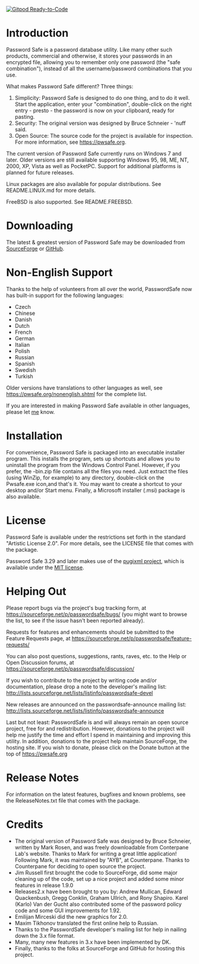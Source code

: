 [![Gitpod Ready-to-Code](https://img.shields.io/badge/Gitpod-Ready--to--Code-blue?logo=gitpod)](https://gitpod.io/#https://github.com/pwsafe/pwsafe) 

Introduction
============
Password Safe is a password database utility. Like many other such
products, commercial and otherwise, it stores your passwords in an
encrypted file, allowing you to remember only one password (the "safe
combination"), instead of all the username/password combinations that
you use.

What makes Password Safe different? Three things:
1. Simplicity: Password Safe is designed to do one thing, and to do it
well. Start the application, enter your "combination", double-click on
the right entry - presto - the password is now on your clipboard,
ready for pasting.
2. Security: The original version was designed by Bruce Schneier -
'nuff said.
3. Open Source: The source code for the project is available for
inspection. For more information, see https://pwsafe.org.

The current version of Password Safe currently runs on Windows 7 and
later. Older versions are still available supporting Windows 95, 98,
ME, NT, 2000, XP, Vista as well as PocketPC. Support for additional
platforms is planned for future releases.

Linux packages are also available for popular distributions. See
README.LINUX.md for more details.

FreeBSD is also supported. See README.FREEBSD.

Downloading
===========
The latest & greatest version of Password Safe may be downloaded from
[SourceForge](https://sourceforge.net/projects/passwordsafe/files/latest/download)
or
[GitHub](https://github.com/pwsafe/pwsafe/releases/latest).

Non-English Support
===================
Thanks to the help of volunteers from all over the world, PasswordSafe
now has built-in support for the following languages:
- Czech
- Chinese
- Danish
- Dutch
- French
- German
- Italian
- Polish
- Russian
- Spanish
- Swedish
- Turkish

Older versions have translations to other languages as well, see
https://pwsafe.org/nonenglish.shtml for the complete list.

If you are interested  in making Password Safe available in other
languages, please let [me](https://pwsafe.org/contact.php) know.

Installation
============
For convenience, Password Safe is packaged into an executable
installer program. This installs the program, sets up shortcuts and
allows you to uninstall the program from the Windows Control
Panel. However, if you prefer, the -bin.zip file contains all the
files you need. Just extract the files (using WinZip, for example) to
any directory, double-click on the Pwsafe.exe icon,and that's
it. You may want to create a shortcut to your desktop and/or Start
menu. Finally, a Microsoft installer (.msi) package is also
available.

License
=======
Password Safe is available under the restrictions set forth in the
standard "Artistic License 2.0". For more details, see the LICENSE
file that comes with the package.

Password Safe 3.29 and later makes use of the
[pugixml project](http://www.pugixml.org), which is available under
the [MIT license](http://www.opensource.org/licenses/mit-license.html).

Helping Out
===========
Please report bugs via the project's bug tracking form, at
https://sourceforge.net/p/passwordsafe/bugs/ (you might want to browse
the list, to see if the issue hasn't been reported already).

Requests for features and enhancements should be submitted to the
Feature Requests page, at
https://sourceforge.net/p/passwordsafe/feature-requests/

You can also post questions, suggestions, rants, raves, etc. to the
Help or Open Discussion forums, at
https://sourceforge.net/p/passwordsafe/discussion/

If you wish to contribute to the project by writing code and/or
documentation, please drop a note to the developer's mailing list:
http://lists.sourceforge.net/lists/listinfo/passwordsafe-devel

New releases are announced on the passwordsafe-announce mailing list:
http://lists.sourceforge.net/lists/listinfo/passwordsafe-announce

Last but not least: PasswordSafe is and will always remain an open
source project, free for and redistribution. However, donations to the
project will help me justify the time and effort I spend in
maintaining and improving this utility. In addition, donations to the
project help maintain SourceForge, the hosting site. If you wish to
donate, please click on the Donate button at the top of
https://pwsafe.org

Release Notes
=============
For information on the latest features, bugfixes and known problems,
see the ReleaseNotes.txt file that comes with the package.

Credits
=======
- The original version of Password Safe was designed by Bruce
Schneier, written by Mark Rosen, and was freely downloadable from
Conterpane Lab's website. Thanks to Mark for writing a great little
application! Following Mark, it was maintained by "AYB", at
Counterpane. Thanks to Counterpane for deciding to open source the
project.
- Jim Russell first brought the code to SourceForge, did some major
cleaning up of the code, set up a nice project and added some minor
features in release 1.9.0
- Releases2.x have been brought to you by: Andrew Mullican,
Edward Quackenbush, Gregg Conklin, Graham Ullrich, and Rony
Shapiro. Karel (Karlo) Van der Gucht also contributed some of the
password policy code and some GUI improvements for 1.92.
- Emilijan Mirceski did the new graphics for 2.0.
- Maxim Tikhonov translated the first online help to Russian.
- Thanks to the PasswordSafe developer's mailing list for help in
nailing down the 3.x file format.
- Many, many new features in 3.x have been implemented by DK.
- Finally, thanks to the folks at SourceForge and GitHub for hosting
this project.

